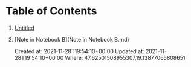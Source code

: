 # Table of Contents

1.  [Untitled](Untitled.md)
2.  [Note in Notebook B](Note in Notebook B.md)

    Created at: 2021-11-28T19:54:10+00:00
    Updated at: 2021-11-28T19:54:10+00:00
    Where: 47.62501508955307,19.13877065808651

